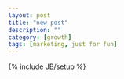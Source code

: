 ```yaml
---
layout: post
title: "new post"
description: ""
category: [growth] 
tags: [marketing, just for fun]
---
```

{% include JB/setup %}
